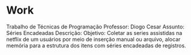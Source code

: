 # Work

Trabalho de Técnicas de Programação
Professor: Diogo Cesar
Assunto: Séries Encadeadas
Descrição: Objetivo: Coletar as series assistidas na netflix de um usuários
por meio de inserção manual ou arquivo, alocar memória para a
estrutura dos itens com séries encadeadas de registros.
